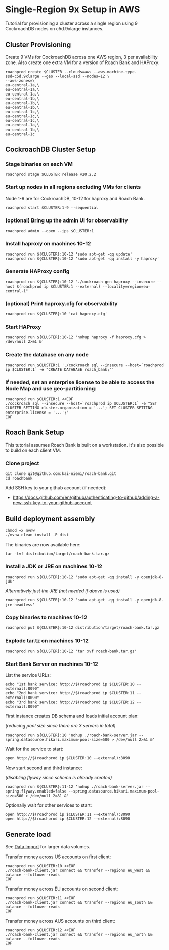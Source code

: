 # Single-Region 9x Setup in AWS

Tutorial for provisioning a cluster across a single region using
9 CockroachDB nodes on c5d.9xlarge instances. 

## Cluster Provisioning
  
Create 9 VMs for CockroachDB across one AWS region, 3 per availability zone. 
Also create one extra VM for a version of Roach Bank and HAProxy:

    roachprod create $CLUSTER --clouds=aws --aws-machine-type-ssd=c5d.9xlarge --geo --local-ssd --nodes=12 \
    --aws-zones=\
    eu-central-1a,\
    eu-central-1a,\
    eu-central-1a,\
    eu-central-1b,\
    eu-central-1b,\
    eu-central-1b,\
    eu-central-1c,\
    eu-central-1c,\
    eu-central-1c,\
    eu-central-1a,\
    eu-central-1b,\
    eu-central-1c

## CockroachDB Cluster Setup

### Stage binaries on each VM

    roachprod stage $CLUSTER release v20.2.2

### Start up nodes in all regions excluding VMs for clients

Node 1-9 are for CockroachDB, 10-12 for haproxy and Roach Bank.

    roachprod start $CLUSTER:1-9 --sequential

### (optional) Bring up the admin UI for observability

    roachprod admin --open --ips $CLUSTER:1

### Install haproxy on machines 10-12

    roachprod run ${CLUSTER}:10-12 'sudo apt-get -qq update'
    roachprod run ${CLUSTER}:10-12 'sudo apt-get -qq install -y haproxy'

### Generate HAProxy config

    roachprod run ${CLUSTER}:10-12 "./cockroach gen haproxy --insecure --host $(roachprod ip $CLUSTER:1 --external) --locality=region=eu-central-1"

### (optional) Print haproxy.cfg for observability

    roachprod run ${CLUSTER}:10 'cat haproxy.cfg'

### Start HAProxy 

    roachprod run ${CLUSTER}:10-12 'nohup haproxy -f haproxy.cfg > /dev/null 2>&1 &'
    
### Create the database on any node

    roachprod run $CLUSTER:1 './cockroach sql --insecure --host=`roachprod ip $CLUSTER:1` -e "CREATE DATABASE roach_bank;"'

### If needed, set an enterprise license to be able to access the Node Map and use geo-partitioning:

    roachprod run $CLUSTER:1 <<EOF
    ./cockroach sql --insecure --host=`roachprod ip $CLUSTER:1` -e "SET CLUSTER SETTING cluster.organization = '...'; SET CLUSTER SETTING enterprise.license = '...';"
    EOF

## Roach Bank Setup

This tutorial assumes Roach Bank is built on a workstation. It's also possible to build on each client VM.

### Clone project

    git clone git@github.com:kai-niemi/roach-bank.git
    cd roachbank

Add SSH key to your github account (if needed):

 - https://docs.github.com/en/github/authenticating-to-github/adding-a-new-ssh-key-to-your-github-account 

## Build deployment assembly 

    chmod +x mvnw
    ./mvnw clean install -P dist

The binaries are now available here:

    tar -tvf distribution/target/roach-bank.tar.gz
    
### Install a JDK or JRE on machines 10-12

    roachprod run ${CLUSTER}:10-12 'sudo apt-get -qq install -y openjdk-8-jdk'

_Alternatively just the JRE (not needed if above is used)_

    roachprod run ${CLUSTER}:10-12 'sudo apt-get -qq install -y openjdk-8-jre-headless'

### Copy binaries to machines 10-12

    roachprod put ${CLUSTER}:10-12 distribution/target/roach-bank.tar.gz

### Explode tar.tz on machines 10-12

    roachprod run ${CLUSTER}:10-12 'tar xvf roach-bank.tar.gz'

### Start Bank Server on machines 10-12

List the service URLs:
    
    echo "1st bank service: http://$(roachprod ip $CLUSTER:10 --external):8090"
    echo "2nd bank service: http://$(roachprod ip $CLUSTER:11 --external):8090"
    echo "3rd bank service: http://$(roachprod ip $CLUSTER:12 --external):8090"

First instance creates DB schema and loads initial account plan:

_(reducing pool size since there are 3 servers in total)_

    roachprod run ${CLUSTER}:10 'nohup ./roach-bank-server.jar --spring.datasource.hikari.maximum-pool-size=500 > /dev/null 2>&1 &'

Wait for the service to start:

    open http://$(roachprod ip $CLUSTER:10 --external):8090
    
Now start second and third instance:

_(disabling flyway since schema is already created)_

    roachprod run ${CLUSTER}:11-12 'nohup ./roach-bank-server.jar --spring.flyway.enabled=false --spring.datasource.hikari.maximum-pool-size=500 > /dev/null 2>&1 &'

Optionally wait for other services to start:

    open http://$(roachprod ip $CLUSTER:11 --external):8090
    open http://$(roachprod ip $CLUSTER:12 --external):8090

## Generate load

See [Data Import](import.md) for larger data volumes.

Transfer money across US accounts on first client:

    roachprod run $CLUSTER:10 <<EOF
    ./roach-bank-client.jar connect && transfer --regions eu_west && balance --follower-reads
    EOF

Transfer money across EU accounts on second client:

    roachprod run $CLUSTER:11 <<EOF
    ./roach-bank-client.jar connect && transfer --regions eu_south && balance --follower-reads
    EOF

Transfer money across AUS accounts on third client:

    roachprod run $CLUSTER:12 <<EOF
    ./roach-bank-client.jar connect && transfer --regions eu_north && balance --follower-reads
    EOF
